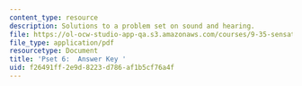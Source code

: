```yaml
---
content_type: resource
description: Solutions to a problem set on sound and hearing.
file: https://ol-ocw-studio-app-qa.s3.amazonaws.com/courses/9-35-sensation-and-perception-spring-2009/f26491ff2e9d8223d786af1b5cf76a4f_MIT9_35s09_sol_pset06_full.pdf
file_type: application/pdf
resourcetype: Document
title: 'Pset 6:  Answer Key '
uid: f26491ff-2e9d-8223-d786-af1b5cf76a4f
---
```

